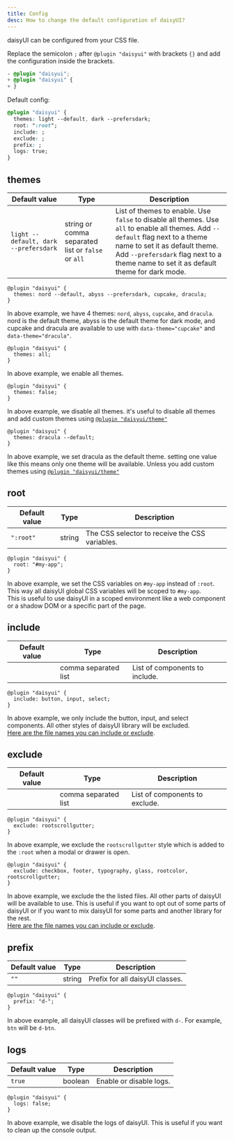 ```yaml
---
title: Config
desc: How to change the default configuration of daisyUI?
---
```


<script>
  import Translate from "$components/Translate.svelte"
</script>

daisyUI can be configured from your CSS file.  

Replace the semicolon `;` after `@plugin "daisyui"` with brackets `{}` and add the configuration inside the brackets.

```diff:app.css
- @plugin "daisyui";
+ @plugin "daisyui" {
+ }
```

Default config:

```postcss:app.css
@plugin "daisyui" {
  themes: light --default, dark --prefersdark;
  root: ":root";
  include: ;
  exclude: ;
  prefix: ;
  logs: true;
}
```

## themes

| Default value | Type | Description |
|--|--|--|
| `light --default, dark --prefersdark` | string or comma separated list or `false` or `all` | List of themes to enable. Use `false` to disable all themes. Use `all` to enable all themes. Add `--default` flag next to a theme name to set it as default theme. Add `--prefersdark` flag next to a theme name to set it as default theme for dark mode. |

```postcss:Example
@plugin "daisyui" {
  themes: nord --default, abyss --prefersdark, cupcake, dracula;
}
```
In above example, we have 4 themes: `nord`, `abyss`, `cupcake`, and `dracula`. nord is the default theme, abyss is the default theme for dark mode, and cupcake and dracula are available to use with `data-theme="cupcake"` and `data-theme="dracula"`.

```postcss:Example
@plugin "daisyui" {
  themes: all;
}
```
In above example, we enable all themes.

```postcss:Example
@plugin "daisyui" {
  themes: false;
}
```
In above example, we disable all themes. it's useful to disable all themes and add custom themes using [`@plugin "daisyui/theme"`](/docs/themes/#-2)

```postcss:Example
@plugin "daisyui" {
  themes: dracula --default;
}
```
In above example, we set dracula as the default theme. setting one value like this means only one theme will be available. Unless you add custom themes using [`@plugin "daisyui/theme"`](/docs/themes/#-2)

## root

| Default value | Type | Description |
|--|--|--|
| `":root"` | string | The CSS selector to receive the CSS variables. |

```postcss:Example
@plugin "daisyui" {
  root: "#my-app";
}
```
In above example, we set the CSS variables on `#my-app` instead of `:root`. This way all daisyUI global CSS variables will be scoped to `#my-app`.  
This is useful to use daisyUI in a scoped environment like a web component or a shadow DOM or a specific part of the page.

## include

| Default value | Type | Description |
|--|--|--|
| | comma separated list | List of components to include. |

```postcss:Example
@plugin "daisyui" {
  include: button, input, select;
}
```
In above example, we only include the button, input, and select components. All other styles of daisyUI library will be excluded.  
[Here are the file names you can include or exclude](https://github.com/saadeghi/daisyui/tree/v5/packages/daisyui/src).

## exclude

| Default value | Type | Description |
|--|--|--|
| | comma separated list | List of components to exclude. |

```postcss:Example
@plugin "daisyui" {
  exclude: rootscrollgutter;
}
```
In above example, we exclude the `rootscrollgutter` style which is added to the `:root` when a modal or drawer is open.

```postcss:Example
@plugin "daisyui" {
  exclude: checkbox, footer, typography, glass, rootcolor, rootscrollgutter;
}
```
In above example, we exclude the the listed files. All other parts of daisyUI will be available to use. This is useful if you want to opt out of some parts of daisyUI or if you want to mix daisyUI for some parts and another library for the rest.  
[Here are the file names you can include or exclude](https://github.com/saadeghi/daisyui/tree/v5/packages/daisyui/src).


## prefix

| Default value | Type | Description |
|--|--|--|
| `""` | string | Prefix for all daisyUI classes. |

```postcss:Example
@plugin "daisyui" {
  prefix: "d-";
}
```
In above example, all daisyUI classes will be prefixed with `d-`. For example, `btn` will be `d-btn`.

## logs
  
| Default value | Type | Description |
|--|--|--|
| `true` | boolean | Enable or disable logs. |

```postcss:Example
@plugin "daisyui" {
  logs: false;
}
```
In above example, we disable the logs of daisyUI. This is useful if you want to clean up the console output.
